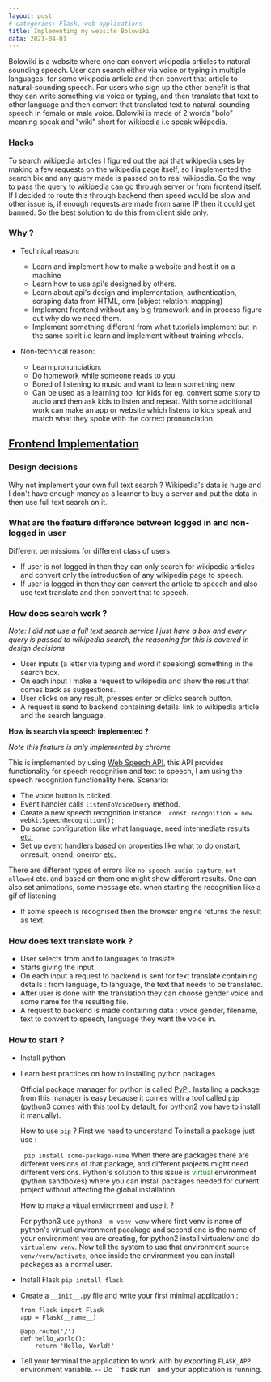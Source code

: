 ```yaml
---
layout: post
# categories: Flask, web applications
title: Implementing my website Bolowiki
data: 2021-04-01
---
```


Bolowiki is a website where one can convert wikipedia articles to natural-sounding speech. User can search either via voice or typing in multiple languages, for some wikipedia article and then convert that article to natural-sounding speech. For users who sign up the other benefit is that they can write something via voice or typing, and then translate that text to other language and then convert that translated text to natural-sounding speech in female or male voice. Bolowiki is made of 2 words "bolo" meaning speak and "wiki" short for wikipedia i.e speak wikipedia. 




### <b> Hacks </b>

  To search wikipedia articles I figured out the api that wikipedia uses by making a few requests on the wikipedia page itself, so I implemented the search bix and any query made is passed on to real wikipedia. So the way to pass the query to wikipedia can go through server or from frontend itself. If I decided to route this through backend then speed would be slow and other issue is, if enough requests are made from same IP then it could get banned. So the best solution to do this from client side only.
### <b> Why ? </b>

  - Technical reason:
    - Learn and implement how to make a website and host it on a machine
    - Learn how to use api's designed by others.
    - Learn about api's design and implementation, authentication, scraping data from HTML, orm (object relationl mapping)
    - Implement frontend without any big framework and in process figure out why do we need them.
    - Implement something different from what tutorials implement but in the same spirit i.e learn and implement without training wheels.

  - Non-technical reason:

    - Learn pronunciation.
    - Do homework while someone reads to you.
    - Bored of listening to music and want to learn something new.
    - Can be used as a learning tool for kids for eg. convert some story to audio and then ask kids to listen and repeat. With some additional work can make an app or website which listens to kids speak and match what they spoke with the correct pronunciation.

## <b><u>Frontend Implementation</u></b>

### <b> Design decisions </b>

   Why not implement your own full text search ?
   Wikipedia's data is huge and I don't have enough money as a learner to buy a server and put the data in then use full text search on it. 

### <b>What are the feature difference between logged in and non-logged in user</b>
  Different permissions for different class of users:
  - If user is not logged in then they can only search for wikipedia articles and convert only the introduction of any wikipedia page to speech.
  - If user is logged in then they can convert the article to speech and also use text translate and then convert that to speech. 
  
### <b> How does search work ? </b>
   <i> Note: I did not use a full text search service I just have a box and every query is passed to wikipedia search, the reasoning for this is covered in design decisions </i>

   - User inputs (a letter via typing and word if speaking) something in the search box.
   - On each input I make a request to wikipedia and show the result that comes back as suggestions.
   - User clicks on any result, presses enter or clicks search button.
   - A request is send to backend containing details: link to wikipedia article and the search language. 
  
  <b> How is search via speech implemented ?</b>

  <i> Note this feature is only implemented by chrome </i>


  This is implemented by using [Web Speech API][webSpeech], this API provides functionality for speech recognition and text to speech, I am using the speech recognition functionality here. Scenario:

  - The voice button is clicked.
  - Event handler calls `listenToVoiceQuery` method.
  - Create a new speech recognition instance.
    ``` const recognition = new webkitSpeechRecognition();``` 
  - Do some configuration like what language, need intermediate results [etc.][speechRecProp] 
  - Set up event handlers based on properties like what to do onstart, onresult, onend, onerror [etc.][speechRecEve]

  There are different types of errors like `no-speech`, `audio-capture`, `not-allowed` etc. and based on them one might show different results. One can also set animations, some message etc. when starting the recognition like a gif of listening.    
  - If some speech is recognised then the browser engine returns the result as text.

   
### <b> How does text translate work ? </b>
   
   - User selects from and to languages to traslate.
   - Starts giving the input.
   - On each input a request to backend is sent for text translate containing details : from language, to language, the text that needs to be translated.
   - After user is done with the translation they can choose gender voice and some name for the resulting file.
   - A request to backend is made containing data : voice gender, filename, text to convert to speech, language they want the voice in.



### How to start ?
 

 - Install python
 - Learn best practices on how to installing python packages 
   
   Official package manager for python is called [PyPi][pypi]. Installing a package from this manager is easy because it comes with a tool called ```pip``` (python3 comes with this tool by default, for python2 you have to install it manually). 
   
   How to use ```pip``` ?
   First we need to understand 
    To install a package just use :

   ``` pip install some-package-name``` 
   When there are packages there are different versions of that package, and different projects might need different versions. Python's solution to this issue is <span style="color:green">virtual</span> environment (python sandboxes) where you can install packages needed for current project without affecting the global installation.

   How to make a vitual environment and use it ?

   For python3 use ```python3 -m venv venv``` where first venv is name of python's virtual environment pacakage and second one is the name of your environment you are creating, for python2 install virtualenv and do ```virtualenv venv```. Now tell the system to use that environment ```source venv/venv/activate```, once inside the environment you can install packages as a normal user.
- Install Flask ```pip install flask```
- Create a ```__init__.py``` file and write your first minimal application :
  ```
  from flask import Flask
  app = Flask(__name__)
  
  @app.route('/')
  def hello_world():
      return 'Hello, World!'
    ```

- Tell your terminal the application to work with by exporting ```FLASK_APP``` environment variable. 
-- Do ```flask run`` and your application is running.


   


[pypi]: https://pypi.org/
[webspeech]: https://developer.mozilla.org/en-US/docs/Web/API/Web_Speech_API/Using_the_Web_Speech_API
[speechRecProp]: https://developer.mozilla.org/en-US/docs/Web/API/SpeechRecognition#Properties
[speechRecEve]: https://developer.mozilla.org/en-US/docs/Web/API/SpeechRecognition#Events